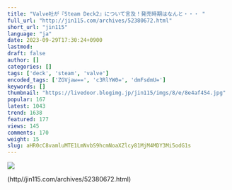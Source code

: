 ```yaml
---
title: "Valve社が『Steam Deck2』について言及！発売時期はなんと・・・ "
full_url: "http://jin115.com/archives/52380672.html"
short_url: "jin115"
language: "ja"
date: 2023-09-29T17:30:24+0900
lastmod: 
draft: false
author: []
categories: []
tags: ['deck', 'steam', 'valve']
encoded_tags: ['ZGVjaw==', 'c3RlYW0=', 'dmFsdmU=']
keywords: []
thumbnail: "https://livedoor.blogimg.jp/jin115/imgs/8/e/8e4af454.jpg"
popular: 167
latest: 1043
trend: 1638
featured: 177
views: 145
comments: 170
weight: 15
slug: aHR0cC8vamluMTE1LmNvbS9hcmNoaXZlcy81MjM4MDY3Mi5odG1s
---
```


![](https://livedoor.blogimg.jp/jin115/imgs/8/e/8e4af454.jpg)



(http//jin115.com/archives/52380672.html)
